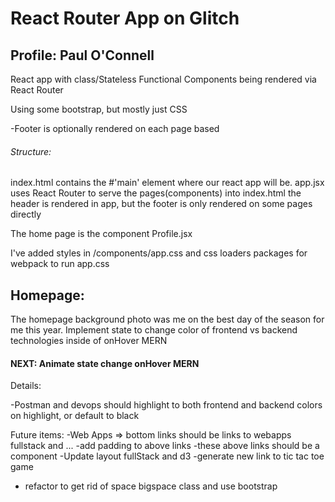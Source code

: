 # React Router App on Glitch

## Profile: Paul O'Connell

React app with class/Stateless Functional Components being rendered via React Router

Using some bootstrap, but mostly just CSS

-Footer is optionally rendered on each page based

###### Structure:

index.html contains the #'main' element where our react app will be.
app.jsx uses React Router to serve the pages(components) into index.html
the header is rendered in app, but the footer is only rendered on some pages directly

The home page is the component Profile.jsx

I've added styles in /components/app.css and css loaders packages for webpack to run app.css

## Homepage:

The homepage background photo was me on the best day of the season for me this year.
Implement state to change color of frontend vs backend technologies inside of onHover MERN

#### NEXT: Animate state change onHover MERN

Details:

-Postman and devops should highlight to both frontend and backend colors on highlight, or default
to black

Future items:
-Web Apps => bottom links should be links to webapps fullstack and ...
-add padding to above links
-these above links should be a component
-Update layout fullStack and d3
-generate new link to tic tac toe game

- refactor to get rid of space bigspace class and use bootstrap
            
        